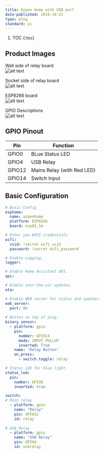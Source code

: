 ```yaml
---
title: Azpen Home with USB port
date-published: 2019-10-21
type: plug
standard: us
---
```


1. TOC
{:toc}

## Product Images

Wall side of relay board  
 ![alt text](/assets/images/azpen-home-with-USB/WallSide.jpeg "Wall Side of Board")

Socket side of relay board  
 ![alt text](/assets/images/azpen-home-with-USB/SocketSide.jpeg "Socket Side of Board")

ESP8266 board  
 ![alt text](/assets/images/azpen-home-with-USB/ESPboard.jpeg "ESP board")

GPIO Descriptions  
 ![alt text](/assets/images/azpen-home-with-USB/GPIOs.jpeg "GPIO Descriptions")

## GPIO Pinout

| Pin     | Function                           |
|---------|------------------------------------|
| GPIO0   | BLue Status LED                    |
| GPIO4   | USB Relay                          |
| GPIO12  | Mains Relay (with Red LED)         |
| GPIO14  | Switch Input                       |

## Basic Configuration
```yaml
# Basic Config
esphome:
  name: azpenhome
  platform: ESP8266
  board: esp01_1m

# Enter you WIFI credentials
wifi:
  ssid: !secret wifi_ssid
  password: !secret wifi_password

# Enable Logging.
logger:

# Enable Home Assistant API.
api:

# Enable over-the-air updates.
ota:

# Enable WEB server for status and updates.
web_server:
  port: 80
  
# Button on top of plug.
binary_sensor:                         
  - platform: gpio                     
    pin:                               
      number: GPIO14                    
      mode: INPUT_PULLUP              
      inverted: True                  
    name: "Relay Button"             
    on_press:                          
      - switch.toggle: relay           

# Status LED for blue light.
status_led:
  pin:
    number: GPIO0
    inverted: true

switch:
# Main relay
  - platform: gpio
    name: "Relay"
    pin: GPIO12
    id: relay
    
# USB Relay
  - platform: gpio
    name: "USB Relay"
    pin: GPIO4
    id: usbrelay

```
